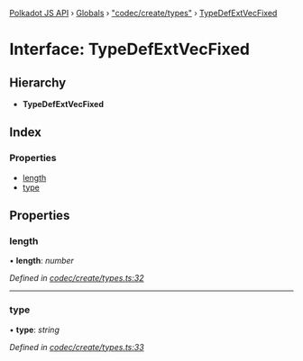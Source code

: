 [Polkadot JS API](../README.md) › [Globals](../globals.md) › ["codec/create/types"](../modules/_codec_create_types_.md) › [TypeDefExtVecFixed](_codec_create_types_.typedefextvecfixed.md)

# Interface: TypeDefExtVecFixed

## Hierarchy

* **TypeDefExtVecFixed**

## Index

### Properties

* [length](_codec_create_types_.typedefextvecfixed.md#length)
* [type](_codec_create_types_.typedefextvecfixed.md#type)

## Properties

###  length

• **length**: *number*

*Defined in [codec/create/types.ts:32](https://github.com/polkadot-js/api/blob/9c09386/packages/types/src/codec/create/types.ts#L32)*

___

###  type

• **type**: *string*

*Defined in [codec/create/types.ts:33](https://github.com/polkadot-js/api/blob/9c09386/packages/types/src/codec/create/types.ts#L33)*
